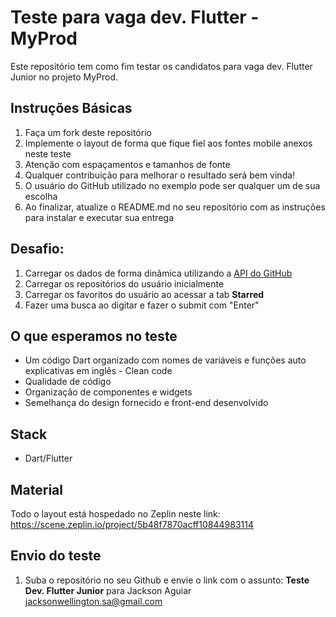 # Teste para vaga dev. Flutter - MyProd
Este repositório tem como fim testar os candidatos para vaga dev. Flutter Junior no projeto MyProd.


## Instruções Básicas
1. Faça um fork deste repositório
2. Implemente o layout de forma que fique fiel aos fontes mobile anexos neste teste
3. Atenção com espaçamentos e tamanhos de fonte
4. Qualquer contribuição para melhorar o resultado será bem vinda!
5. O usuário do GitHub utilizado no exemplo pode ser qualquer um de sua escolha
6. Ao finalizar, atualize o README.md no seu repositório com as instruções para instalar e executar sua entrega

## Desafio:
1. Carregar os dados de forma dinâmica utilizando a [API do GitHub](https://developer.github.com/v3/)
2. Carregar os repositórios do usuário inicialmente
3. Carregar os favoritos do usuário ao acessar a tab **Starred**
4. Fazer uma busca ao digitar e fazer o submit com "Enter"

## O que esperamos no teste
* Um código Dart organizado com nomes de variáveis e funções auto explicativas em inglês - Clean code
* Qualidade de código
* Organização de componentes e widgets
* Semelhança do design fornecido e front-end desenvolvido

## Stack
* Dart/Flutter

## Material
Todo o layout está hospedado no Zeplin neste link: 
https://scene.zeplin.io/project/5b48f7870acff10844983114

## Envio do teste
1. Suba o repositório no seu Github e envie o link com o assunto: **Teste Dev. Flutter Junior** para Jackson Aguiar [jacksonwellington.sa@gmail.com](mailto:jacksonwellington.sa@gmail.com)
